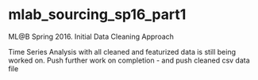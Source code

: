 # mlab_sourcing_sp16_part1
ML@B Spring 2016. Initial Data Cleaning Approach

Time Series Analysis with all cleaned and featurized data is still being worked on.
Push further work on completion - and push cleaned csv data file
